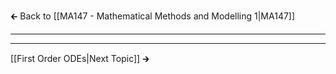 🡰 Back to [[MA147 - Mathematical Methods and Modelling 1|MA147]] 
- - - 

- - - 
[[First Order ODEs|Next Topic]] 🡲